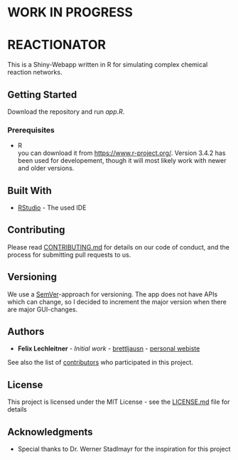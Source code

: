 # WORK IN PROGRESS













# REACTIONATOR

This is a Shiny-Webapp written in R for simulating complex chemical reaction networks.
## Getting Started

Download the repository and run _app.R_.

### Prerequisites

   * R  
   you can download it from https://www.r-project.org/. Version 3.4.2 has been used for developement, though it will most likely work with newer and older versions.


## Built With

* [RStudio](https://www.rstudio.com/) - The used IDE


## Contributing

Please read [CONTRIBUTING.md](https://gist.github.com/PurpleBooth/b24679402957c63ec426) for details on our code of conduct, and the process for submitting pull requests to us.

## Versioning

We use a [SemVer](http://semver.org/)-approach for versioning. The app does not have APIs which can change, so I decided to increment the major version when there are major GUI-changes. 

## Authors

* **Felix Lechleitner** - *Initial work* - [brettljausn](https://github.com/Brettljausn) - [personal webiste](www.felixlechleitner.com)

See also the list of [contributors](https://github.com/your/project/contributors) who participated in this project.

## License

This project is licensed under the MIT License - see the [LICENSE.md](LICENSE.md) file for details

## Acknowledgments

* Special thanks to Dr. Werner Stadlmayr for the inspiration for this project

